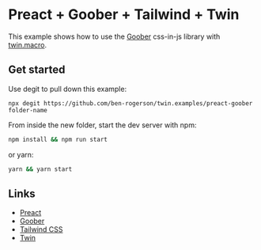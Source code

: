 # Preact + Goober + Tailwind + Twin

This example shows how to use the [Goober](https://github.com/cristianbote/goober) css-in-js library with [twin.macro](https://github.com/ben-rogerson/twin.macro).

## Get started

Use degit to pull down this example:

```shell
npx degit https://github.com/ben-rogerson/twin.examples/preact-goober folder-name
```

From inside the new folder, start the dev server with npm:

```bash
npm install && npm run start
```

or yarn:

```bash
yarn && yarn start
```

## Links

- [Preact](https://preactjs.com/)
- [Goober](https://github.com/cristianbote/goober)
- [Tailwind CSS](https://tailwindcss.com/)
- [Twin](https://github.com/ben-rogerson/twin.macro)
